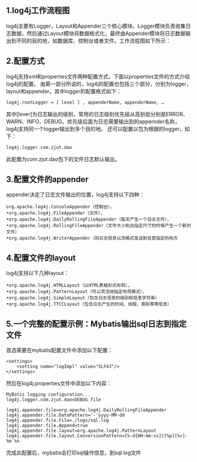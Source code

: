 ## 1.log4j工作流程图
log4j主要有Logger，Layout和Appender三个核心模块。Logger模块负责收集日志数据，然后通过Layout模块将数据格式化，最终由Appender模块将日志数据输出到不同的目的地，如数据库、控制台或者文件。工作流程图如下所示：
![]()

## 2.配置方式
log4j支持xml和properties文件两种配置方式，下面以properties文件的方式介绍log4j的配置。
由第一部分所说的，log4j的配置也包括三个部分，分别为logger，layout和appender。其中logger的配置格式如下：    

    log4j.rootLogger = [ level ] , appenderName, appenderName, …
其中[lever]为日志输出的级别，常用的日志级别优先级从高到低分别是ERROR、WARN、INFO、DEBUG。优先级后面为日志需要输出到的appernder名称，log4j支持同一个logger输出到多个目的地。
还可以配置以包为根据的logger，如下：  

    log4j.logger.com.zjut.dao
此配置为com.zjut.dao包下的文件日志默认输出。

## 3.配置文件的appender
appender决定了日志文件输出的位置，log4j支持以下四种：

    org.apache.log4j.ConsoleAppender（控制台），
    •org.apache.log4j.FileAppender（文件），
    •org.apache.log4j.DailyRollingFileAppender（每天产生一个日志文件），
    •org.apache.log4j.RollingFileAppender（文件大小到达指定尺寸的时候产生一个新的文件）
    •org.apache.log4j.WriterAppender（将日志信息以流格式发送到任意指定的地方
## 4.配置文件的layout

log4j支持以下几种layout：  

    •org.apache.log4j.HTMLLayout（以HTML表格形式布局），
    •org.apache.log4j.PatternLayout（可以灵活地指定布局模式），
    •org.apache.log4j.SimpleLayout（包含日志信息的级别和信息字符串）
    •org.apache.log4j.TTCCLayout（包含日志产生的时间、线程、类别等等信息）

## 5.一个完整的配置示例：Mybatis输出sql日志到指定文件

首选需要在mybatis配置文件中添加以下配置：

    <settings>
        <setting name="logImpl" value="SLF4J"/>
    </settings>
然后在log4j.properties文件中添加以下内容：

    MyBatis logging configuration...
    log4j.logger.com.zjut.dao=DEBUG file

    log4j.appender.file=org.apache.log4j.DailyRollingFileAppender
    log4j.appender.file.DatePattern='-'yyyy-MM-dd
    log4j.appender.file.File=./logs/sql.log
    log4j.appender.file.Append=true
    log4j.appender.file.layout=org.apache.log4j.PatternLayout
    log4j.appender.file.layout.ConversionPattern=[%-d{HH:mm:ss}][%p][%c]- %m %n

完成此配置后，mybatis会打印sql操作信息，到sql.log文件
